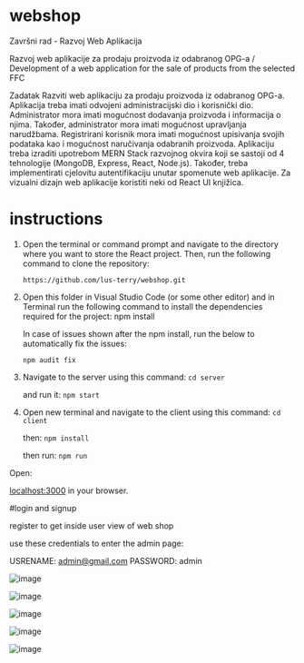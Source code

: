 # webshop

Završni rad - Razvoj Web Aplikacija

Razvoj web aplikacije za prodaju proizvoda iz odabranog OPG-a / Development of a web application for the sale of products from the selected FFC

Zadatak Razviti web aplikaciju za prodaju proizvoda iz odabranog OPG-a. Aplikacija treba imati odvojeni administracijski dio i korisnički dio. Administrator mora imati mogućnost dodavanja proizvoda i informacija o njima. Također, administrator mora imati mogućnost upravljanja narudžbama. Registrirani korisnik mora imati mogućnost upisivanja svojih podataka kao i mogućnost naručivanja odabranih proizvoda. Aplikaciju treba izraditi upotrebom MERN Stack razvojnog okvira koji se sastoji od 4 tehnologije (MongoDB, Express, React, Node.js). Također, treba implementirati cjelovitu autentifikaciju unutar spomenute web aplikacije. Za vizualni dizajn web aplikacije koristiti neki od React UI knjižica.


# instructions

1) Open the terminal or command prompt and navigate to the directory where you want to store the React project. Then, run the following command to clone the repository:
   
   `https://github.com/lus-terry/webshop.git`

3) Open this folder in Visual Studio Code (or some other editor) and in Terminal run the following command to install the dependencies required for the project:
   npm install


   In case of issues shown after the npm install, run the below to automatically fix the issues:

   `npm audit fix`

5) Navigate to the server using this command:
   `cd server`

   and run it:
   `npm start`

6) Open new terminal and navigate to the client using this command:
   `cd client`

   then:
   `npm install`

   then run:
   `npm run`


Open:

 [localhost:3000](http://localhost:3000) in your browser.


 #login and signup

register to get inside user view of web shop

use these credentials to enter the admin page:

   USRENAME: admin@gmail.com
   PASSWORD: admin



![image](https://github.com/lus-terry/webshop/assets/77996294/217b472b-03b8-40e8-9baa-ecdbdb2a6b2f)

![image](https://github.com/lus-terry/webshop/assets/77996294/005ee708-c974-4a6f-95ea-9edd40197fef)


![image](https://github.com/lus-terry/webshop/assets/77996294/3ed77dc2-ba47-4439-a739-4c3e7e1aff28)


![image](https://github.com/lus-terry/webshop/assets/77996294/25d45501-6bbf-4e72-bf9a-1a54d9954ad8)

![image](https://github.com/lus-terry/webshop/assets/77996294/20f69ad8-6b47-4e30-a579-2ae9caaf5977)






   
